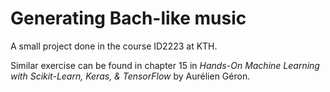 # Generating Bach-like music

A small project done in the course ID2223 at KTH.

Similar exercise can be found in chapter 15 in *Hands-On Machine Learning with Scikit-Learn, Keras, & TensorFlow* by Aurélien Géron.
